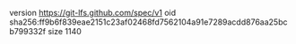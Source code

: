version https://git-lfs.github.com/spec/v1
oid sha256:ff9b6f839eae2151c23af02468fd7562104a91e7289acdd876aa25bcb799332f
size 1140

